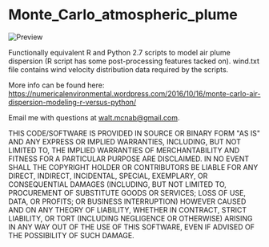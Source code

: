 # Monte_Carlo_atmospheric_plume

![Preview](https://numericalenvironmental.files.wordpress.com/2016/10/air-dipsersion-equation.jpg?w=616)

Functionally equivalent R and Python 2.7 scripts to model air plume dispersion (R script has some post-processing features tacked on).
wind.txt file contains wind velocity distribution data required by the scripts.

More info can be found here: https://numericalenvironmental.wordpress.com/2016/10/16/monte-carlo-air-dispersion-modeling-r-versus-python/

Email me with questions at walt.mcnab@gmail.com. 

THIS CODE/SOFTWARE IS PROVIDED IN SOURCE OR BINARY FORM "AS IS" AND ANY EXPRESS OR IMPLIED WARRANTIES, INCLUDING, BUT NOT LIMITED TO, THE IMPLIED WARRANTIES OF MERCHANTABILITY AND FITNESS FOR A PARTICULAR PURPOSE ARE DISCLAIMED. IN NO EVENT SHALL THE COPYRIGHT HOLDER OR CONTRIBUTORS BE LIABLE FOR ANY DIRECT, INDIRECT, INCIDENTAL, SPECIAL, EXEMPLARY, OR CONSEQUENTIAL DAMAGES (INCLUDING, BUT NOT LIMITED TO, PROCUREMENT OF SUBSTITUTE GOODS OR SERVICES; LOSS OF USE, DATA, OR PROFITS; OR BUSINESS INTERRUPTION) HOWEVER CAUSED AND ON ANY THEORY OF LIABILITY, WHETHER IN CONTRACT, STRICT LIABILITY, OR TORT (INCLUDING NEGLIGENCE OR OTHERWISE) ARISING IN ANY WAY OUT OF THE USE OF THIS SOFTWARE, EVEN IF ADVISED OF THE POSSIBILITY OF SUCH DAMAGE.
